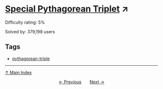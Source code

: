 # [Special Pythagorean Triplet](https://projecteuler.net/problem=9) ↗️

Difficulty rating: 5%

Solved by: 379,198 users
## Tags

- [pythagorean-triple](../tags/pythagorean-triple.md)



---

[↑ Main Index](../README.md)


<div align=center><a href='8.md'>← Previous</a> &nbsp;&nbsp; &nbsp;&nbsp;  <a href='10.md'>Next →</a></div>

